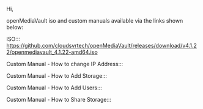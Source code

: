 Hi,

openMediaVault iso and custom manuals available via the links shown below:

ISO:::
https://github.com/cloudsvrtech/openMediaVault/releases/download/v4.1.22/openmediavault_4.1.22-amd64.iso 


Custom Manual - How to change IP Address:::


Custom Manual - How to Add Storage:::


Custom Manual - How to Add Users:::


Custom Manual - How to Share Storage:::





